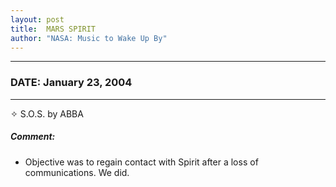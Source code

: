 ```yaml
---
layout: post
title:  MARS SPIRIT
author: "NASA: Music to Wake Up By"
---
```


----
### DATE: January 23, 2004
----
✧ S.O.S. by ABBA

##### Comment:
* Objective was to regain contact with Spirit after a loss of communications. We did.
